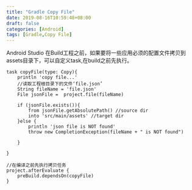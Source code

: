 ```yaml
---
title: "Gradle Copy File"
date: 2019-08-16T10:59:48+08:00
draft: false
categories: [Android]
tags: [Gradle,Copy File]
---
```


Android Studio 在Build工程之前，如果要将一些应用必须的配置文件拷贝到assets目录下，可以自定义task,在build之前先执行。<!--more-->

```shell 
task copyFile(type: Copy){
    println 'copy file...'
    //读取工程根目录下的文件‘file.json’
    String fileName = 'file.json'
    File jsonFile =  project.file(fileName)
    
    if (jsonFile.exists()){
        from jsonFile.getAbsolutePath() //source dir
        into 'src/main/assets' //target dir
    }else {
        println 'json file is NOT found'
        throw new CompletionException(fileName + " is NOT found")

    }

}

//在编译之前先执行拷贝任务
project.afterEvaluate {
    preBuild.dependsOn(copyFile)
}

```

